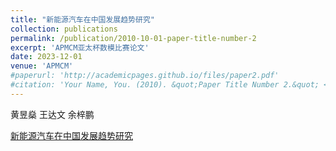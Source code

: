 ```yaml
---
title: "新能源汽车在中国发展趋势研究"
collection: publications
permalink: /publication/2010-10-01-paper-title-number-2
excerpt: 'APMCM亚太杯数模比赛论文'
date: 2023-12-01
venue: 'APMCM'
#paperurl: 'http://academicpages.github.io/files/paper2.pdf'
#citation: 'Your Name, You. (2010). &quot;Paper Title Number 2.&quot; <i>Journal 1</i>. 1(2).'
---
```

黄昱燊 王达文 余梓鹏


[新能源汽车在中国发展趋势研究](../assets/APMCM.pdf)
